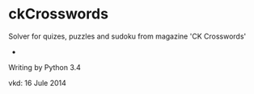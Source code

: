 ckCrosswords
============
Solver for quizes, puzzles and sudoku from magazine 'CK Crosswords'

-
Writing by Python 3.4

vkd: 16 Jule 2014
